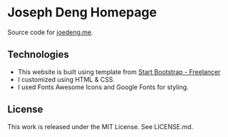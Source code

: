 # Joseph Deng Homepage

Source code for [joedeng.me](https://joedeng.me).

## Technologies
- This website is built using template from [Start Bootstrap - Freelancer](https://startbootstrap.com/template-overviews/freelancer/)
- I customized using HTML & CSS.
- I used Fonts Awesome Icons and Google Fonts for styling.

## License
This work is released under the MIT License. See LICENSE.md.
